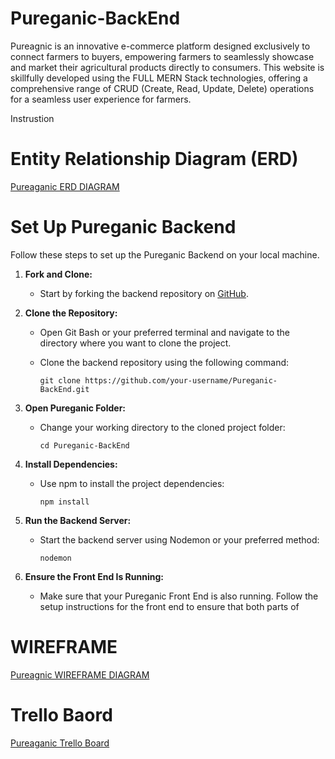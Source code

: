 # Pureganic-BackEnd

Pureagnic is an innovative e-commerce platform designed exclusively to connect farmers to buyers, empowering farmers to seamlessly showcase and market their agricultural products directly to consumers. This website is skillfully developed using the FULL MERN Stack technologies, offering a comprehensive range of CRUD (Create, Read, Update, Delete) operations for a seamless user experience for farmers.

Instrustion

# Entity Relationship Diagram (ERD)
[Pureaganic ERD DIAGRAM](https://www.figma.com/file/Sb6jLv7E362Sonf5xgCi7C/project3?type=whiteboard&node-id=0-1)

# Set Up Pureganic Backend

Follow these steps to set up the Pureganic Backend on your local machine.

1. **Fork and Clone:**
   - Start by forking the backend repository on [GitHub](https://github.com/your-username/Pureganic-BackEnd).

2. **Clone the Repository:**
   - Open Git Bash or your preferred terminal and navigate to the directory where you want to clone the project.
   - Clone the backend repository using the following command:

     ```shell
     git clone https://github.com/your-username/Pureganic-BackEnd.git
     ```

3. **Open Pureganic Folder:**
   - Change your working directory to the cloned project folder:

     ```shell
     cd Pureganic-BackEnd
     ```

4. **Install Dependencies:**
   - Use npm to install the project dependencies:

     ```shell
     npm install
     ```

5. **Run the Backend Server:**
   - Start the backend server using Nodemon or your preferred method:

     ```shell
     nodemon
     ```

6. **Ensure the Front End Is Running:**
   - Make sure that your Pureganic Front End is also running. Follow the setup instructions for the front end to ensure that both parts of


# WIREFRAME

[Pureagnic WIREFRAME DIAGRAM](https://ibb.co/PTYBX9f)

# Trello Baord

[Pureaganic Trello Board](https://trello.com/b/9nbbCyA3/pureaganic)





